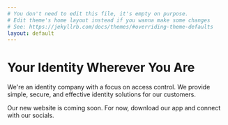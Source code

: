 ```yaml
---
# You don't need to edit this file, it's empty on purpose.
# Edit theme's home layout instead if you wanna make some changes
# See: https://jekyllrb.com/docs/themes/#overriding-theme-defaults
layout: default
---
```


# Your Identity Wherever You Are

We're an identity company with a focus on access control. We provide simple, secure, and effective identity solutions for our customers.

Our new website is coming soon. For now, download our app and connect with our socials.
